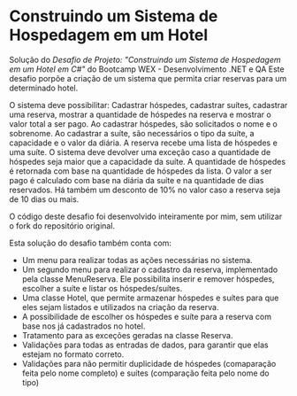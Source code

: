 # Construindo um Sistema de Hospedagem em um Hotel

Solução do *Desafio de Projeto: "Construindo um Sistema de Hospedagem em um Hotel em C#"* do Bootcamp WEX - Desenvolvimento .NET e QA
Este desafio porpõe a criação de um sistema que permita criar reservas para um determinado hotel.

O sistema deve possibilitar: Cadastrar hóspedes, cadastrar suítes, cadastrar uma reserva, mostrar a quantidade de hóspedes na reserva e mostrar o valor total a ser pago.
Ao cadastrar hóspedes, são solicitados o nome e o sobrenome.
Ao cadastrar a suíte, são necessários o tipo da suíte, a capacidade e o valor da diária.
A reserva recebe uma lista de hóspedes e uma suíte. O sistema deve devolver uma exceção caso a quantidade de hóspedes seja maior que a capacidade da suíte.
A quantidade de hóspedes é retornada com base na quantidade de hóspedes da lista.
O valor a ser pago é calculado com base na diária da suíte e na quantidade de dias reservados. Há também um desconto de 10% no valor caso a reserva seja de 10 dias ou mais.

O código deste desafio foi desenvolvido inteiramente por mim, sem utilizar o fork do repositório original.

Esta solução do desafio também conta com: 
- Um menu para realizar todas as ações necessárias no sistema.
- Um segundo menu para realizar o cadastro da reserva, implementado pela classe MenuReserva. Ele possibilita inserir e remover hóspedes, escolher a suíte e listar os hóspedes/suítes.
- Uma classe Hotel, que permite armazenar hóspedes e suítes para que eles sejam listados e utilizados na criação da reserva.
- A possibilidade de escolher os hóspedes e suíte para a reserva com base nos já cadastrados no hotel.
- Tratamento para as exceções geradas na classe Reserva.
- Validações para todas as entradas de dados, para garantir que elas estejam no formato correto.
- Validações para não permitir duplicidade de hóspedes (comaparação feita pelo nome completo) e suítes (comparação feita pelo nome do tipo)